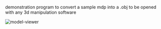 demonstration program to convert a sample mdp into a .obj to be opened with any 3d manipulation software


![model-viewer](https://github.com/user-attachments/assets/c135233f-7d55-46cf-875e-a3c64e192e77)
